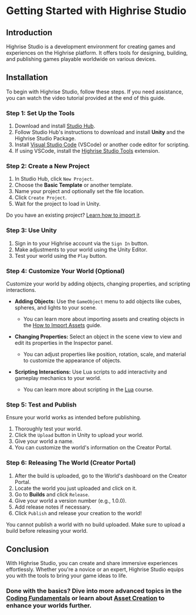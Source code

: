 # Getting Started with Highrise Studio

## Introduction
Highrise Studio is a development environment for creating games and experiences on the Highrise platform. It offers tools for designing, building, and publishing games playable worldwide on various devices.


## Installation

To begin with Highrise Studio, follow these steps. If you need assistance, you can watch the video tutorial provided at the end of this guide.

### Step 1: Set Up the Tools

1. Download and install [Studio Hub](https://create.highrise.game/highrise-studio).
2. Follow Studio Hub's instructions to download and install **Unity** and the Highrise Studio Package.
3. Install [Visual Studio Code](https://code.visualstudio.com/download) (VSCode) or another code editor for scripting.
4. If using VSCode, install the [Highrise Studio Tools](https://marketplace.visualstudio.com/items?itemName=pocketworlds.highrise-studio-tools) extension.


### Step 2: Create a New Project

1. In Studio Hub, click `New Project`.
2. Choose the **Basic Template** or another template.
3. Name your project and optionally set the file location.
4. Click `Create Project`.
5. Wait for the project to load in Unity.

Do you have an existing project? [Learn how to import it](https://create.highrise.game/learn/studio/create/projects/importing-an-existing-project).

### Step 3: Use Unity

1. Sign in to your Highrise account via the `Sign In` button.
2. Make adjustments to your world using the Unity Editor.
3. Test your world using the `Play` button.

### Step 4: Customize Your World (Optional)

Customize your world by adding objects, changing properties, and scripting interactions.


- **Adding Objects:** Use the `GameObject` menu to add objects like cubes, spheres, and lights to your scene.
    - You can learn more about importing assets and creating objects in the [How to Import Assets](https://create.highrise.game/learn/studio/create/assets/overview) guide.

- **Changing Properties:** Select an object in the scene view to view and edit its properties in the Inspector panel.
    - You can adjust properties like position, rotation, scale, and material to customize the appearance of objects.
  
- **Scripting Interactions:** Use Lua scripts to add interactivity and gameplay mechanics to your world.
    - You can learn more about scripting in the [Lua](https://create.highrise.game/learn/studio/create/scripting/lua/overview) course.

### Step 5: Test and Publish
Ensure your world works as intended before publishing.

1. Thoroughly test your world.
2. Click the `Upload` button in Unity to upload your world.
3. Give your world a name.
4. You can customize the world's information on the Creator Portal.

### Step 6: Releasing The World (Creator Portal)

1. After the build is uploaded, go to the World's dashboard on the Creator Portal.
2. Locate the world you just uploaded and click on it.
3. Go to **Builds** and click `Release`.
4. Give your world a version number (e.g., 1.0.0).
5. Add release notes if necessary.
6. Click `Publish` and release your creation to the world!

<Note type="warning">
You cannot publish a world with no build uploaded. Make sure to upload a build before releasing your world.
</Note>

## Conclusion

With Highrise Studio, you can create and share immersive experiences effortlessly. Whether you're a novice or an expert, Highrise Studio equips you with the tools to bring your game ideas to life.

### Done with the basics? Dive into more advanced topics in the [Coding Fundamentals](https://create.highrise.game/learn/studio/create/coding-fundamentals/overview) or learn about [Asset Creation](https://create.highrise.game/learn/studio/create/assets/overview) to enhance your worlds further.
